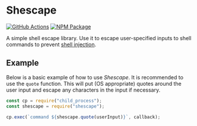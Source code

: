 # Shescape

[![GitHub Actions][ci-image]][ci-url]
[![NPM Package][npm-image]][npm-url]

A simple shell escape library. Use it to escape user-specified inputs to shell
commands to prevent [shell injection].

## Example

Below is a basic example of how to use _Shescape_. It is recommended to use the
`quote` function. This will put (OS appropriate) quotes around the user input
and escape any characters in the input if necessary.

```js
const cp = require("child_process");
const shescape = require("shescape");

cp.exec(`command ${shescape.quote(userInput)}`, callback);
```

[shell injection]: https://portswigger.net/web-security/os-command-injection
[ci-url]: https://github.com/ericcornelissen/shescape/actions?query=workflow%3A%22Test+and+Lint%22+branch%3Amain
[ci-image]: https://github.com/ericcornelissen/shescape/workflows/Test%20and%20Lint/badge.svg
[npm-url]: https://www.npmjs.com/package/shescape
[npm-image]: https://img.shields.io/npm/v/shescape.svg
